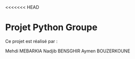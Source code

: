 <<<<<<< HEAD
# Projet Python Groupe

Ce projet est réalisé par :

Mehdi MEBARKIA
Nadjib BENSGHIR
Aymen BOUZERKOUNE